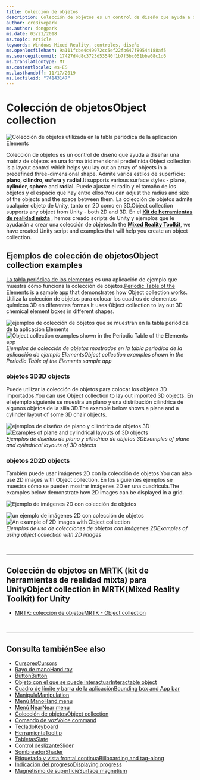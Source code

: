 ```yaml
---
title: Colección de objetos
description: Colección de objetos es un control de diseño que ayuda a diseñar una matriz de objetos en una forma tridimensional predefinida.
author: cre8ivepark
ms.author: dongpark
ms.date: 03/21/2018
ms.topic: article
keywords: Windows Mixed Reality, controles, diseño
ms.openlocfilehash: 9a111fcbe4c49972cc5ef22fb647f89544188af5
ms.sourcegitcommit: 17427d4d8c3723d53540f1b7f5bc061bba08c1d6
ms.translationtype: MT
ms.contentlocale: es-ES
ms.lasthandoff: 11/17/2019
ms.locfileid: "74143147"
---
```

# <a name="object-collection"></a><span data-ttu-id="bc393-104">Colección de objetos</span><span class="sxs-lookup"><span data-stu-id="bc393-104">Object collection</span></span>

![Colección de objetos utilizada en la tabla periódica de la aplicación Elements](images/UX/UX_Hero_ObjectCollection.jpg)<br>


<span data-ttu-id="bc393-106">Colección de objetos es un control de diseño que ayuda a diseñar una matriz de objetos en una forma tridimensional predefinida.</span><span class="sxs-lookup"><span data-stu-id="bc393-106">Object collection is a layout control which helps you lay out an array of objects in a predefined three-dimensional shape.</span></span> <span data-ttu-id="bc393-107">Admite varios estilos de superficie: **plano, cilindro, esfera** y **radial**.</span><span class="sxs-lookup"><span data-stu-id="bc393-107">It supports various surface styles - **plane, cylinder, sphere** and **radial**.</span></span> <span data-ttu-id="bc393-108">Puede ajustar el radio y el tamaño de los objetos y el espacio que hay entre ellos.</span><span class="sxs-lookup"><span data-stu-id="bc393-108">You can adjust the radius and size of the objects and the space between them.</span></span> <span data-ttu-id="bc393-109">La colección de objetos admite cualquier objeto de Unity, tanto en 2D como en 3D.</span><span class="sxs-lookup"><span data-stu-id="bc393-109">Object collection supports any object from Unity - both 2D and 3D.</span></span> <span data-ttu-id="bc393-110">En el **[Kit de herramientas de realidad mixta](https://microsoft.github.io/MixedRealityToolkit-Unity/Documentation/README_ObjectCollection.html)** , hemos creado scripts de Unity y ejemplos que le ayudarán a crear una colección de objetos.</span><span class="sxs-lookup"><span data-stu-id="bc393-110">In the **[Mixed Reality Toolkit](https://microsoft.github.io/MixedRealityToolkit-Unity/Documentation/README_ObjectCollection.html)**, we have created Unity script and examples that will help you create an object collection.</span></span>


## <a name="object-collection-examples"></a><span data-ttu-id="bc393-111">Ejemplos de colección de objetos</span><span class="sxs-lookup"><span data-stu-id="bc393-111">Object collection examples</span></span>

<span data-ttu-id="bc393-112">[La tabla periódica de los elementos](periodic-table-of-the-elements.md) es una aplicación de ejemplo que muestra cómo funciona la colección de objetos.</span><span class="sxs-lookup"><span data-stu-id="bc393-112">[Periodic Table of the Elements](periodic-table-of-the-elements.md) is a sample app that demonstrates how Object collection works.</span></span> <span data-ttu-id="bc393-113">Utiliza la colección de objetos para colocar los cuadros de elementos químicos 3D en diferentes formas.</span><span class="sxs-lookup"><span data-stu-id="bc393-113">It uses Object collection to lay out 3D chemical element boxes in different shapes.</span></span>

<span data-ttu-id="bc393-114">![ejemplos de colección de objetos que se muestran en la tabla periódica de la aplicación Elements](images/periodictable-collections-1000px.jpg)</span><span class="sxs-lookup"><span data-stu-id="bc393-114">![Object collection examples shown in the Periodic Table of the Elements app](images/periodictable-collections-1000px.jpg)</span></span><br>
<span data-ttu-id="bc393-115">*Ejemplos de colección de objetos mostrados en la tabla periódica de la aplicación de ejemplo Elements*</span><span class="sxs-lookup"><span data-stu-id="bc393-115">*Object collection examples shown in the Periodic Table of the Elements sample app*</span></span>

### <a name="3d-objects"></a><span data-ttu-id="bc393-116">objetos 3D</span><span class="sxs-lookup"><span data-stu-id="bc393-116">3D objects</span></span>

<span data-ttu-id="bc393-117">Puede utilizar la colección de objetos para colocar los objetos 3D importados.</span><span class="sxs-lookup"><span data-stu-id="bc393-117">You can use Object collection to lay out imported 3D objects.</span></span> <span data-ttu-id="bc393-118">En el ejemplo siguiente se muestra un plano y una distribución cilíndrica de algunos objetos de la silla 3D.</span><span class="sxs-lookup"><span data-stu-id="bc393-118">The example below shows a plane and a cylinder layout of some 3D chair objects.</span></span>

<span data-ttu-id="bc393-119">![ejemplos de diseños de plano y cilíndrico de objetos 3D](images/objectcollection-3dobjects-1000px.jpg)</span><span class="sxs-lookup"><span data-stu-id="bc393-119">![Examples of plane and cylindrical layouts of 3D objects](images/objectcollection-3dobjects-1000px.jpg)</span></span><br>
<span data-ttu-id="bc393-120">*Ejemplos de diseños de plano y cilíndrico de objetos 3D*</span><span class="sxs-lookup"><span data-stu-id="bc393-120">*Examples of plane and cylindrical layouts of 3D objects*</span></span>

### <a name="2d-objects"></a><span data-ttu-id="bc393-121">objetos 2D</span><span class="sxs-lookup"><span data-stu-id="bc393-121">2D objects</span></span>

<span data-ttu-id="bc393-122">También puede usar imágenes 2D con la colección de objetos.</span><span class="sxs-lookup"><span data-stu-id="bc393-122">You can also use 2D images with Object collection.</span></span> <span data-ttu-id="bc393-123">En los siguientes ejemplos se muestra cómo se pueden mostrar imágenes 2D en una cuadrícula.</span><span class="sxs-lookup"><span data-stu-id="bc393-123">The examples below demonstrate how 2D images can be displayed in a grid.</span></span>

![Ejemplo de imágenes 2D con colección de objetos](images/940px-layout-3dobjects-3.jpg)

<span data-ttu-id="bc393-125">![un ejemplo de imágenes 2D con colección de objetos](images/940px-layout-2dimages.jpg)</span><span class="sxs-lookup"><span data-stu-id="bc393-125">![An example of 2D images with Object collection](images/940px-layout-2dimages.jpg)</span></span><br>
<span data-ttu-id="bc393-126">*Ejemplos de uso de colecciones de objetos con imágenes 2D*</span><span class="sxs-lookup"><span data-stu-id="bc393-126">*Examples of using object collection with 2D images*</span></span>

<br>

---

## <a name="object-collection-in-mrtkmixed-reality-toolkit-for-unity"></a><span data-ttu-id="bc393-127">Colección de objetos en MRTK (kit de herramientas de realidad mixta) para Unity</span><span class="sxs-lookup"><span data-stu-id="bc393-127">Object collection in MRTK(Mixed Reality Toolkit) for Unity</span></span>

* [<span data-ttu-id="bc393-128">MRTK: colección de objetos</span><span class="sxs-lookup"><span data-stu-id="bc393-128">MRTK - Object collection</span></span>](https://microsoft.github.io/MixedRealityToolkit-Unity/Documentation/README_ObjectCollection.html)


<br>

---


## <a name="see-also"></a><span data-ttu-id="bc393-129">Consulta también</span><span class="sxs-lookup"><span data-stu-id="bc393-129">See also</span></span>

* [<span data-ttu-id="bc393-130">Cursores</span><span class="sxs-lookup"><span data-stu-id="bc393-130">Cursors</span></span>](cursors.md)
* [<span data-ttu-id="bc393-131">Rayo de mano</span><span class="sxs-lookup"><span data-stu-id="bc393-131">Hand ray</span></span>](point-and-commit.md)
* [<span data-ttu-id="bc393-132">Button</span><span class="sxs-lookup"><span data-stu-id="bc393-132">Button</span></span>](button.md)
* [<span data-ttu-id="bc393-133">Objeto con el que se puede interactuar</span><span class="sxs-lookup"><span data-stu-id="bc393-133">Interactable object</span></span>](interactable-object.md)
* [<span data-ttu-id="bc393-134">Cuadro de límite y barra de la aplicación</span><span class="sxs-lookup"><span data-stu-id="bc393-134">Bounding box and App bar</span></span>](app-bar-and-bounding-box.md)
* [<span data-ttu-id="bc393-135">Manipula</span><span class="sxs-lookup"><span data-stu-id="bc393-135">Manipulation</span></span>](direct-manipulation.md)
* [<span data-ttu-id="bc393-136">Menú Mano</span><span class="sxs-lookup"><span data-stu-id="bc393-136">Hand menu</span></span>](hand-menu.md)
* [<span data-ttu-id="bc393-137">Menú Near</span><span class="sxs-lookup"><span data-stu-id="bc393-137">Near menu</span></span>](near-menu.md)
* [<span data-ttu-id="bc393-138">Colección de objetos</span><span class="sxs-lookup"><span data-stu-id="bc393-138">Object collection</span></span>](object-collection.md)
* [<span data-ttu-id="bc393-139">Comando de voz</span><span class="sxs-lookup"><span data-stu-id="bc393-139">Voice command</span></span>](voice-input.md)
* [<span data-ttu-id="bc393-140">Teclado</span><span class="sxs-lookup"><span data-stu-id="bc393-140">Keyboard</span></span>](keyboard.md)
* [<span data-ttu-id="bc393-141">Herramienta</span><span class="sxs-lookup"><span data-stu-id="bc393-141">Tooltip</span></span>](tooltip.md)
* [<span data-ttu-id="bc393-142">Tabletas</span><span class="sxs-lookup"><span data-stu-id="bc393-142">Slate</span></span>](slate.md)
* [<span data-ttu-id="bc393-143">Control deslizante</span><span class="sxs-lookup"><span data-stu-id="bc393-143">Slider</span></span>](slider.md)
* [<span data-ttu-id="bc393-144">Sombreador</span><span class="sxs-lookup"><span data-stu-id="bc393-144">Shader</span></span>](shader.md)
* [<span data-ttu-id="bc393-145">Etiquetado y vista frontal continua</span><span class="sxs-lookup"><span data-stu-id="bc393-145">Billboarding and tag-along</span></span>](billboarding-and-tag-along.md)
* [<span data-ttu-id="bc393-146">Indicación del progreso</span><span class="sxs-lookup"><span data-stu-id="bc393-146">Displaying progress</span></span>](progress.md)
* [<span data-ttu-id="bc393-147">Magnetismo de superficie</span><span class="sxs-lookup"><span data-stu-id="bc393-147">Surface magnetism</span></span>](surface-magnetism.md)
